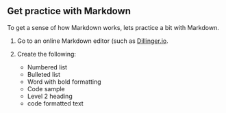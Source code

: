 ## <i class="fa fa-user-circle"></i> Get practice with Markdown

To get a sense of how Markdown works, lets practice a bit with Markdown.

1.  Go to an online Markdown editor (such as [Dillinger.io](https://dillinger.io/).
2.  Create the following:

    * Numbered list
    * Bulleted list
    * Word with bold formatting
    * Code sample
    * Level 2 heading
    * code formatted text
